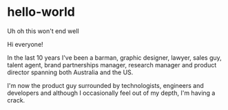 # hello-world
Uh oh this won't end well

Hi everyone!

In the last 10 years I've been a barman, graphic designer, lawyer, sales guy, talent agent, brand partnerships manager, research manager and product director spanning both Australia and the US.

I'm now the product guy surrounded by technologists, engineers and developers and although I occasionally feel out of my depth, I'm having a crack.
